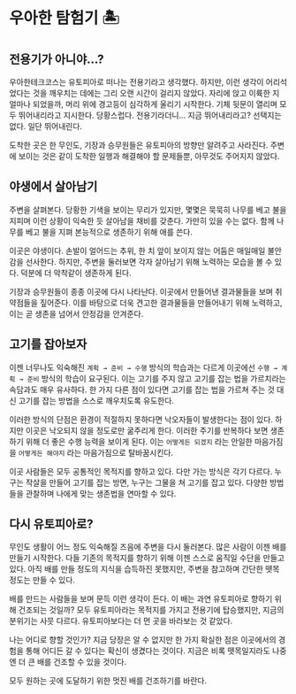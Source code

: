 # 우아한 탐험기 🏝

## 전용기가 아니야...?

우아한테크코스는 유토피아로 떠나는 전용기라고 생각했다. 하지만, 이런 생각이 어리석었다는 것을 깨우치는 데에는 그리 오랜 시간이 걸리지 않았다. 자리에 앉고 이륙한 지 얼마나 되었을까, 머리 위에 경고등이 심각하게 울리기 시작한다. 기체 뒷문이 열리며 모두 뛰어내리라고 지시한다. 당황스럽다. 전용기라더니... 지금 뛰어내리라고? 선택지는 없다. 일단 뛰어내린다.

도착한 곳은 한 무인도, 기장과 승무원들은 유토피아의 방향만 알려주고 사라진다. 주변에 보이는 것은 같이 도착한 일행과 해결해야 할 문제들뿐, 아무것도 주어지지 않았다.

## 야생에서 살아남기

주변을 살펴본다. 당황한 기색을 보이는 무리가 있지만, 몇몇은 묵묵히 나무를 베고 불을 지피며 이런 상황이 익숙한 듯 살아남을 채비를 갖춘다. 가만히 있을 수는 없다. 함께 나무를 베고 불을 지펴 본능적으로 생존하기 위해 애를 쓴다.

이곳은 야생이다. 손발이 얼어드는 추위, 한 치 앞이 보이지 않는 어둠은 매일매일 불안감을 선사한다. 하지만, 주변을 둘러보면 각자 살아남기 위해 노력하는 모습을 볼 수 있다. 덕분에 더 악착같이 생존하게 된다.

기장과 승무원들이 종종 이곳에 다시 나타난다. 이곳에서 만들어낸 결과물들을 보며 취약점들을 짚어준다. 이를 바탕으로 더욱 견고한 결과물들을 만들어내기 위해 노력하고, 이는 곧 생존을 넘어서 안정감을 안겨준다.

## 고기를 잡아보자

이젠 너무나도 익숙해진 `계획 → 준비 → 수행` 방식의 학습과는 다르게 이곳에선 `수행 → 계획 → 준비` 방식의 학습이 요구된다. 이는 고기를 주지 않고 고기를 잡는 법을 가르치라는 속담과도 매우 유사하다. 한 가지 다른 점이 있다면 고기를 잡는 법을 가르쳐 주는 것 대신 고기를 잡는 방법을 스스로 깨우치도록 유도한다.

이러한 방식의 단점은 환경이 적절하지 못하다면 낙오자들이 발생한다는 점이 있다. 하지만 이곳은 낙오되지 않을 정도로만 굶주리게 한다. 이러한 주기를 반복하다 보면 생존하기 위해 더 좋은 수행 능력을 보이게 된다. 이는 `어떻게든 되겠지` 라는 안일한 마음가짐을 `어떻게든 해야지` 라는 마음가짐으로 탈바꿈시킨다.

이곳 사람들은 모두 공통적인 목적지를 향하고 있다. 다만 가는 방식은 각기 다르다. 누구는 작살을 만들어 고기를 잡는 방면, 누구는 그물을 쳐 고기를 잡고 있다. 다양한 방법들을 관찰하며 나에게 맞는 생존법을 연마할 수 있다.

## 다시 유토피아로?

무인도 생활이 어느 정도 익숙해질 즈음에 주변을 다시 둘러본다. 많은 사람이 이젠 배를 만들기 시작한다. 다들 기존의 목적지를 향하기 위해 이젠 스스로 움직일 수단을 만들고 있다. 아직 배를 만들 정도의 지식을 습득하진 못했지만, 주변을 참고하며 간단한 뗏목 정도는 만들 수 있다.

배를 만드는 사람들을 보며 문득 이런 생각이 든다. 이 배는 과연 유토피아로 향하기 위해 건조되는 것일까? 모두 유토피아라는 목적지를 가지고 전용기에 탑승했지만, 지금의 분위기는 사뭇 다르다. 유토피아보다는 더 먼 곳을 바라보는 것 같았다.

나는 어디로 향할 것인가? 지금 당장은 알 수 없지만 한 가지 확실한 점은 이곳에서의 경험을 통해 어디든 갈 수 있다는 확신이 생겼다는 것이다. 지금은 비록 뗏목일지라도 나중엔 더 큰 배를 건조할 수 있을 것이다.

모두 원하는 곳에 도달하기 위한 멋진 배를 건조하기를 바란다.
